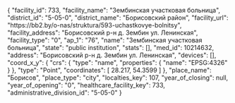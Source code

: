 {
    "facility_id": 733,
    "facility_name": "Зембинская участковая больница",
    "district_id": "5-05-0",
    "district_name": "Борисовский район",
    "facility_url": "https:\/\/bb2.by\/o-nas\/struktura\/593-uchastkovye-bolnitsy",
    "facility_address": "Борисовский р-н д. Зембин ул. Ленинская",
    "facility_type": "0",
    "ap_1": "76",
    "name": "Зембинская участковая больница",
    "state": "public institution",
    "stats": [],
    "med_id": 10214632,
    "address": "Борисовский р-н д. Зембин ул. Ленинская",
    "devices": [],
    "coord_x_y": {
        "crs": {
            "type": "name",
            "properties": {
                "name": "EPSG:4326"
            }
        },
        "type": "Point",
        "coordinates": [
            28.217,
            54.3599
        ]
    },
    "place_name": "Борисов",
    "place_type": "city",
    "localties_key": 107,
    "year_of_closing": null,
    "year_of_opening": "0",
    "healthcare_facility_key": 733,
    "administrative_division_id": "5-05-0"
}